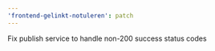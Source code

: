 ```yaml
---
'frontend-gelinkt-notuleren': patch
---
```


Fix publish service to handle non-200 success status codes
